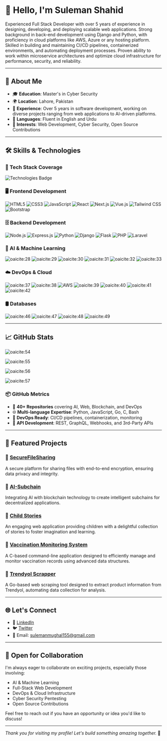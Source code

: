 # 👋 Hello, I'm Suleman Shahid

Experienced Full Stack Developer with over 5 years of experience in designing, developing, and deploying scalable web applications. Strong background in back-end development using Django and Python, with proficiency in cloud platforms like AWS, Azure or any hosting platform. Skilled in building and maintaining CI/CD pipelines, containerized environments, and automating deployment processes. Proven ability to work within microservice architectures and optimize cloud infrastructure for performance, security, and reliability.

---

## 🧠 About Me

* 🎓 **Education**: Master's in Cyber Security
* 🌍 **Location**: Lahore, Pakistan
* 💼 **Experience**: Over 5 years in software development, working on diverse projects ranging from web applications to AI-driven platforms.
* 💬 **Languages**: Fluent in English and Urdu
* 🎯 **Interests**: Web Development, Cyber Security, Open Source Contributions

---

## 🛠️ Skills & Technologies

### 🚀 Tech Stack Coverage

![Technologies Badge](https://skillicons.dev/icons?i=react,nextjs,nodejs,django,python,flask,tailwind,postgres,mongodb,aws,docker,kubernetes,graphql,redis,terraform,kafka,celery,)

### 🖥️ Frontend Development

![HTML5](https://img.shields.io/badge/HTML5-E34F26?style=for-the-badge\&logo=html5\&logoColor=white)
![CSS3](https://img.shields.io/badge/CSS3-1572B6?style=for-the-badge\&logo=css3\&logoColor=white)
![JavaScript](https://img.shields.io/badge/JavaScript-F7DF1E?style=for-the-badge\&logo=javascript\&logoColor=black)
![React](https://img.shields.io/badge/React-20232A?style=for-the-badge\&logo=react\&logoColor=61DAFB)
![Next.js](https://img.shields.io/badge/Next.js-000000?style=for-the-badge\&logo=next.js\&logoColor=white)
![Vue.js](https://img.shields.io/badge/Vue.js-35495E?style=for-the-badge\&logo=vue.js\&logoColor=4FC08D)
![Tailwind CSS](https://img.shields.io/badge/Tailwind_CSS-38B2AC?style=for-the-badge\&logo=tailwind-css\&logoColor=white)
![Bootstrap](https://img.shields.io/badge/Bootstrap-563D7C?style=for-the-badge\&logo=bootstrap\&logoColor=white)

### 🗄️ Backend Development

![Node.js](https://img.shields.io/badge/Node.js-339933?style=for-the-badge\&logo=nodedotjs\&logoColor=white)
![Express.js](https://img.shields.io/badge/Express.js-000000?style=for-the-badge\&logo=express\&logoColor=white)
![Python](https://img.shields.io/badge/Python-3776AB?style=for-the-badge\&logo=python\&logoColor=white)
![Django](https://img.shields.io/badge/Django-092E20?style=for-the-badge\&logo=django\&logoColor=white)
![Flask](https://img.shields.io/badge/Flask-000000?style=for-the-badge\&logo=flask\&logoColor=white)
![PHP](https://img.shields.io/badge/PHP-777BB4?style=for-the-badge\&logo=php\&logoColor=white)
![Laravel](https://img.shields.io/badge/Laravel-FF2D20?style=for-the-badge\&logo=laravel\&logoColor=white)

### 🧠 AI & Machine Learning

![oaicite:28](https://img.shields.io/badge/TensorFlow-FF6F00?style=for-the-badge\&logo=tensorflow\&logoColor=white)
![oaicite:29](https://img.shields.io/badge/PyTorch-EE4C2C?style=for-the-badge\&logo=pytorch\&logoColor=white)
![oaicite:30](https://img.shields.io/badge/Scikit--learn-F7931E?style=for-the-badge\&logo=scikit-learn\&logoColor=white)
![oaicite:31](https://img.shields.io/badge/Pandas-150458?style=for-the-badge\&logo=pandas\&logoColor=white)
![oaicite:32](https://img.shields.io/badge/NumPy-013243?style=for-the-badge\&logo=numpy\&logoColor=white)
![oaicite:33](https://img.shields.io/badge/OpenCV-5C3EE8?style=for-the-badge\&logo=opencv\&logoColor=white)

### ☁️ DevOps & Cloud

![oaicite:37](https://img.shields.io/badge/Docker-2496ED?style=for-the-badge\&logo=docker\&logoColor=white)
![oaicite:38](https://img.shields.io/badge/Kubernetes-326CE5?style=for-the-badge\&logo=kubernetes\&logoColor=white)
![AWS](https://img.shields.io/badge/AWS-232F3E?style=for-the-badge\&logo=amazon-aws\&logoColor=white)
![oaicite:39](https://img.shields.io/badge/Azure-0078D4?style=for-the-badge\&logo=microsoft-azure\&logoColor=white)
![oaicite:40](https://img.shields.io/badge/Google_Cloud-4285F4?style=for-the-badge\&logo=google-cloud\&logoColor=white)
![oaicite:41](https://img.shields.io/badge/Jenkins-D24939?style=for-the-badge\&logo=jenkins\&logoColor=white)
![oaicite:42](https://img.shields.io/badge/GitHub_Actions-2088FF?style=for-the-badge\&logo=github-actions\&logoColor=white)

### 🛢️ Databases

![oaicite:46](https://img.shields.io/badge/MySQL-4479A1?style=for-the-badge\&logo=mysql\&logoColor=white)
![oaicite:47](https://img.shields.io/badge/PostgreSQL-336791?style=for-the-badge\&logo=postgresql\&logoColor=white)
![oaicite:48](https://img.shields.io/badge/MongoDB-47A248?style=for-the-badge\&logo=mongodb\&logoColor=white)
![oaicite:49](https://img.shields.io/badge/Redis-DC382D?style=for-the-badge\&logo=redis\&logoColor=white)

---

## 📈 GitHub Stats


![oaicite:54](https://github-readme-stats.vercel.app/api/top-langs/?username=SulemanMughal\&layout=compact\&theme=radical)

![oaicite:55](https://streak-stats.demolab.com?user=SulemanMughal&theme=radical&hide_border=true)

![oaicite:56](https://github-readme-activity-graph.vercel.app/graph?username=SulemanMughal&theme=github-compact)

![oaicite:57](https://github-profile-trophy.vercel.app/?username=SulemanMughal&theme=onestar&no-bg=true&no-frame=true)



### 📦 GitHub Metrics

* 🧩 **40+ Repositories** covering AI, Web, Blockchain, and DevOps
* 🌐 **Multi-language Expertise**: Python, JavaScript, Go, C, Bash
* 🧰 **DevOps Ready**: CI/CD pipelines, containerization, monitoring
* 📡 **API Development**: REST, GraphQL, Webhooks, and 3rd-Party APIs


---

## 📂 Featured Projects

### 🔹 [SecureFileSharing](https://github.com/SulemanMughal/SecureFileSharing)

A secure platform for sharing files with end-to-end encryption, ensuring data privacy and integrity.

### 🔹 [AI-Subchain](https://github.com/FalconXoft/AI-Subchain)

Integrating AI with blockchain technology to create intelligent subchains for decentralized applications.

### 🔹 [Child Stories](https://github.com/SulemanMughal/child-stories)

An engaging web application providing children with a delightful collection of stories to foster imagination and learning.

### 🔹 [Vaccination Monitoring System](https://github.com/SulemanMughal/vaccination_monitoring)

A C-based command-line application designed to efficiently manage and monitor vaccination records using advanced data structures.

### 🔹 [Trendyol Scrapper](https://github.com/SulemanMughal/trendyol-scrapper)

A Go-based web scraping tool designed to extract product information from Trendyol, automating data collection for analysis.

---

## 🌐 Let's Connect

* 💼 [LinkedIn](https://www.linkedin.com/in/suleman-shahid/)
* 🐦 [Twitter](https://twitter.com/sulemanmughal39)
* 📧 Email: [sulemanmughal155@gmail.com](mailto:sulemanmughal155@gmail.com)

---

## 🤝 Open for Collaboration

I'm always eager to collaborate on exciting projects, especially those involving:

* AI & Machine Learning
* Full-Stack Web Development
* DevOps & Cloud Infrastructure
* Cyber Security Pentesting
* Open Source Contributions

Feel free to reach out if you have an opportunity or idea you'd like to discuss!

---

*Thank you for visiting my profile! Let's build something amazing together.* 🚀



